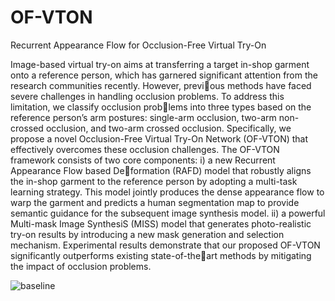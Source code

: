 # OF-VTON
Recurrent Appearance Flow for Occlusion-Free Virtual Try-On 

Image-based virtual try-on aims at transferring a target in-shop
garment onto a reference person, which has garnered significant
attention from the research communities recently. However, previous methods have faced severe challenges in handling occlusion
problems. To address this limitation, we classify occlusion problems into three types based on the reference person’s arm postures:
single-arm occlusion, two-arm non-crossed occlusion, and two-arm
crossed occlusion. Specifically, we propose a novel Occlusion-Free
Virtual Try-On Network (OF-VTON) that effectively overcomes
these occlusion challenges. The OF-VTON framework consists of
two core components: i) a new Recurrent Appearance Flow based Deformation (RAFD) model that robustly aligns the in-shop garment
to the reference person by adopting a multi-task learning strategy.
This model jointly produces the dense appearance flow to warp
the garment and predicts a human segmentation map to provide semantic guidance for the subsequent image synthesis model. ii) a
powerful Multi-mask Image SynthesiS (MISS) model that generates
photo-realistic try-on results by introducing a new mask generation
and selection mechanism. Experimental results demonstrate that our
proposed OF-VTON significantly outperforms existing state-of-theart methods by mitigating the impact of occlusion problems.

![baseline](asserts/tryon_baseline.png)